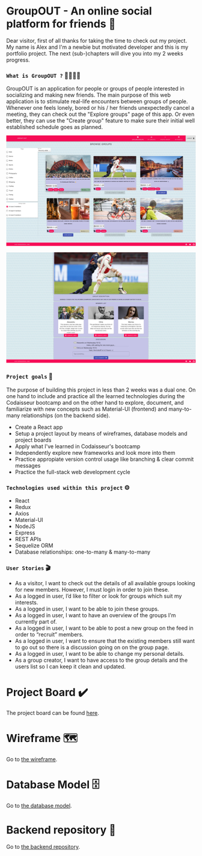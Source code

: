 # GroupOUT - An online social platform for friends 👥 

Dear visitor, first of all thanks for taking the time to check out my project. My name is Alex and I'm a newbie but motivated developer and this is my portfolio project. The next (sub-)chapters will dive you into my 2 weeks progress. 

### `What is GroupOUT ?` 🧑🏿‍🤝‍🧑 

GroupOUT is an application for people or groups of people interested in socializing and making new friends. The main purpose of this web application is to stimulate real-life encounters between groups of people. Whenever one feels lonely, bored or his / her friends unexpectedly cancel a meeting, they can check out the "Explore groups" page of this app. Or even better, they can use the "Create group" feature to make sure their initial well established schedule goes as planned. 

<p> <img src="https://github.com/alexiordachescu/GroupOUT-frontend/blob/development/App-screenshot.jpg" /> </p> 
<p> <img src="https://github.com/alexiordachescu/GroupOUT-frontend/blob/development/Group-screenshot.png" /> </p>
 
### `Project goals` 🎯

The purpose of building this project in less than 2 weeks was a dual one. On one hand to include and practice all the learned technologies during the Codaisseur bootcamp and on the other hand to explore, document, and familiarize with new concepts such as Material-UI (frontend) and many-to-many relationships (on the backend side).    

- Create a React app
- Setup a project layout by means of wireframes, database models and project boards
- Apply what I've learned in Codaisseur's bootcamp 
- Independently explore new frameworks and look more into them  
- Practice appropiate version control usage like branching & clear commit messages 
- Practice the full-stack web development cycle 

### `Technologies used within this project` ⚙️ 

- React
- Redux 
- Axios 
- Material-UI 
- NodeJS 
- Express 
- REST APIs 
- Sequelize ORM 
- Database relationships: one-to-many & many-to-many 

### `User Stories` 🎬

- As a visitor, I want to check out the details of all available groups looking for new members. However, I must login in order to join these. 
- As a logged in user, I’d like to filter or look for groups which suit my interests. 
- As a logged in user, I want to be able to join these groups. 
- As a logged in user, I want to have an overview of the groups I'm currently part of.  
- As a logged in user, I want to be able to post a new group on the feed in order to “recruit” members. 
- As a logged in user, I want to ensure that the existing members still want to go out so there is a discussion going on on the group page.  
- As a logged in user, I want to be able to change my personal details. 
- As a group creator, I want to have access to the group details and the users list so I can keep it clean and updated. 

# Project Board ✔️

The project board can be found <a href="https://github.com/users/alexiordachescu/projects/1">here</a>. 

# Wireframe 🗺️

Go to <a href="https://wireframepro.mockflow.com/view/Mf55174eb6e6b72f1b0acb66670f4b5b41596268820715">the wireframe</a>.

# Database Model 🗄️ 

Go to <a href="https://dbdiagram.io/d/5fbab34e3a78976d7b7cf00b">the database model</a>.

# Backend repository 💾

Go to <a href="https://github.com/alexiordachescu/GroupOUT-backend">the backend repository</a>.



